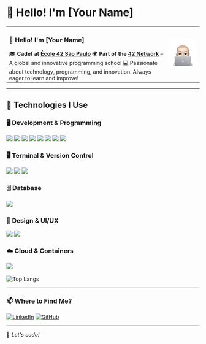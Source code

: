 # 👋 Hello! I'm [Your Name]

<table>
   <tr>
      <td>
         <h3>👋 Hello! I'm [Your Name]</h3>
         🎓 <b>Cadet at <a href="https://www.42sp.org.br/">École 42 São Paulo</a></b>
         🌍 <b>Part of the <a href="https://42.fr/">42 Network</a></b> – A global and innovative programming school
         💻 Passionate about technology, programming, and innovation. Always eager to learn and improve!
      </td>
      <td>
         <img src="alejuliao.png" width="300">
      </td>
   </tr>
</table>


---

## 🚀 Technologies I Use

### 🖥️ **Development & Programming**
<div align="left">
  <img src="https://img.shields.io/badge/C-00599C?style=for-the-badge&logo=c&logoColor=white" />
  <img src="https://img.shields.io/badge/C++-00599C?style=for-the-badge&logo=c%2b%2b&logoColor=white" />
  <img src="https://img.shields.io/badge/HTML5-E34F26?style=for-the-badge&logo=html5&logoColor=white" />
  <img src="https://img.shields.io/badge/CSS3-1572B6?style=for-the-badge&logo=css3&logoColor=white" />
  <img src="https://img.shields.io/badge/JavaScript-F7DF1E?style=for-the-badge&logo=javascript&logoColor=black" />
  <img src="https://img.shields.io/badge/Node.js-339933?style=for-the-badge&logo=node.js&logoColor=white" />
  <img src="https://img.shields.io/badge/React-61DAFB?style=for-the-badge&logo=react&logoColor=black" />
  <img src="https://img.shields.io/badge/Angular-DD0031?style=for-the-badge&logo=angular&logoColor=white" />
</div>

### 🖥️ **Terminal & Version Control**
<div align="left">
  <img src="https://img.shields.io/badge/Terminal-black?style=for-the-badge&logo=gnubash&logoColor=white" />
  <img src="https://img.shields.io/badge/Git-F05032?style=for-the-badge&logo=git&logoColor=white" />
  <img src="https://img.shields.io/badge/GitHub-181717?style=for-the-badge&logo=github&logoColor=white" />
</div>

### 🗄️ **Database**
<div align="left">
  <img src="https://img.shields.io/badge/SQL-4479A1?style=for-the-badge&logo=mysql&logoColor=white" />
</div>

### 🎨 **Design & UI/UX**
<div align="left">
  <img src="https://img.shields.io/badge/Figma-F24E1E?style=for-the-badge&logo=figma&logoColor=white" />
  <img src="https://img.shields.io/badge/Pixelmator-000000?style=for-the-badge&logo=pixelmator&logoColor=white" />
</div>

### ☁️ **Cloud & Containers**
<div align="left">
  <img src="https://img.shields.io/badge/Docker-2496ED?style=for-the-badge&logo=docker&logoColor=white" />

</div>

![Top Langs](https://github-readme-stats.vercel.app/api/top-langs/?username=anuraghazra&layout=compact)

---

### 📫 Where to Find Me?
[![LinkedIn](https://img.shields.io/badge/LinkedIn-0077B5?style=for-the-badge&logo=linkedin&logoColor=white)](https://www.linkedin.com/in/alexandrejuliao/)
[![GitHub](https://img.shields.io/badge/GitHub-181717?style=for-the-badge&logo=github&logoColor=white)](https://github.com/alejuliao)

---

🚀 *Let's code!*
